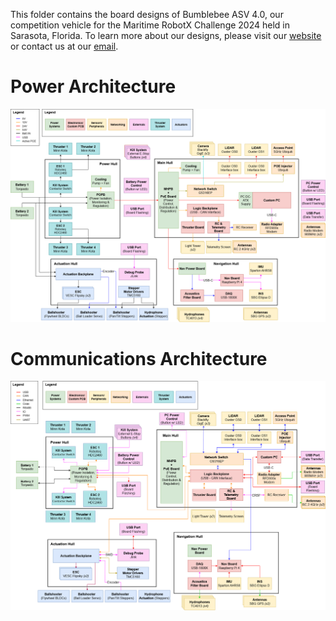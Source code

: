 This folder contains the board designs of Bumblebee ASV 4.0, our competition vehicle for the Maritime RobotX Challenge 2024 held in Sarasota, Florida. To learn more about our designs, please visit our [website](https://bumblebee.sg) or contact us at our [email](mailto:bumblebeeauv@gmail.com).

# Power Architecture
![Power Architecture](ASV4.0%20Power%20Architecture.png)

# Communications Architecture
![Communication Architecture](ASV4.0%20Comms%20Architecture.png)
